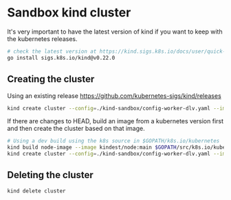 # Sandbox kind cluster

It's very important to have the latest version of kind if you want to keep
with the kubernetes releases.

```sh
# check the latest version at https://kind.sigs.k8s.io/docs/user/quick-start/#installing-with-go-install
go install sigs.k8s.io/kind@v0.22.0
```

## Creating the cluster

Using an existing release https://github.com/kubernetes-sigs/kind/releases

```bash
kind create cluster --config=./kind-sandbox/config-worker-dlv.yaml --image=kindest/node:v1.27.3
```

If there are changes to HEAD, build an image from a kubernetes version first and then create
the cluster based on that image.

```bash
# Using a dev build using the k8s source in $GOPATH/k8s.io/kubernetes
kind build node-image --image kindest/node:main $GOPATH/src/k8s.io/kubernetes
kind create cluster --config=./kind-sandbox/config-worker-dlv.yaml --image=kindest/node:main
```

## Deleting the cluster

```bash
kind delete cluster
```
